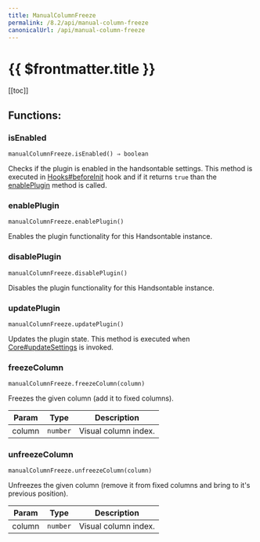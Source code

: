 ```yaml
---
title: ManualColumnFreeze
permalink: /8.2/api/manual-column-freeze
canonicalUrl: /api/manual-column-freeze
---
```


# {{ $frontmatter.title }}

[[toc]]
## Functions:

### isEnabled
`manualColumnFreeze.isEnabled() ⇒ boolean`

Checks if the plugin is enabled in the handsontable settings. This method is executed in [Hooks#beforeInit](./Hooks/#beforeInit)
hook and if it returns `true` than the [enablePlugin](#ManualColumnFreeze+enablePlugin) method is called.



### enablePlugin
`manualColumnFreeze.enablePlugin()`

Enables the plugin functionality for this Handsontable instance.



### disablePlugin
`manualColumnFreeze.disablePlugin()`

Disables the plugin functionality for this Handsontable instance.



### updatePlugin
`manualColumnFreeze.updatePlugin()`

Updates the plugin state. This method is executed when [Core#updateSettings](./Core/#updateSettings) is invoked.



### freezeColumn
`manualColumnFreeze.freezeColumn(column)`

Freezes the given column (add it to fixed columns).


| Param | Type | Description |
| --- | --- | --- |
| column | <code>number</code> | Visual column index. |



### unfreezeColumn
`manualColumnFreeze.unfreezeColumn(column)`

Unfreezes the given column (remove it from fixed columns and bring to it's previous position).


| Param | Type | Description |
| --- | --- | --- |
| column | <code>number</code> | Visual column index. |



